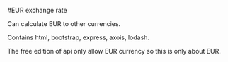 #EUR exchange rate

Can calculate EUR to other currencies.

Contains html, bootstrap, express, axois, lodash.

The free edition of api only allow EUR currency so this is only about EUR.

